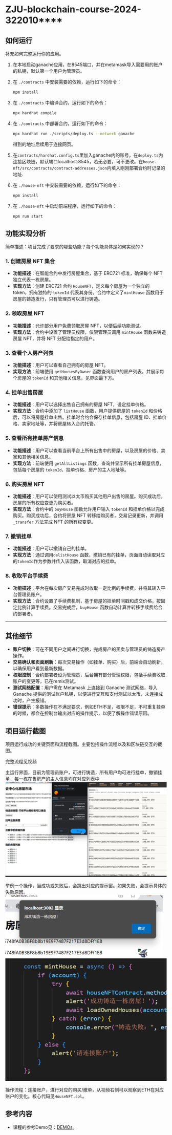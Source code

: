 # ZJU-blockchain-course-2024-322010****


## 如何运行

补充如何完整运行你的应用。

1. 在本地启动ganache应用，在8545端口，并在metamask导入需要用的账户的私钥，默认第一个用户为管理员。

2. 在 `./contracts` 中安装需要的依赖，运行如下的命令：
    ```bash
    npm install
    ```
3. 在 `./contracts` 中编译合约，运行如下的命令：
    ```bash
    npx hardhat compile
    ```
4. 在 `./contracts` 中部署合约，运行如下的命令：
    ```bash
    npx hardhat run ./scripts/deploy.ts --network ganache
    ```
    得到的地址后续用于连接网页。

5. 在`contracts/hardhat.config.ts`里加入ganache内的账号，在`deploy.ts`内连接区块链，默认端口localhost:8545，若无必要，可不更改。在`house-nft/src/contracts/contract-addresses.json`内填入刚刚部署合约时记录的地址.
   
6. 在 `./house-nft` 中安装需要的依赖，运行如下的命令：
    ```bash
    npm install
    ```
7. 在 `./house-nft` 中启动前端程序，运行如下的命令：
    ```bash
    npm run start
    ```

## 功能实现分析

简单描述：项目完成了要求的哪些功能？每个功能具体是如何实现的？

### 1. 创建房屋 NFT 集合
   - **功能描述**：在智能合约中发行房屋集合，基于 ERC721 标准，确保每个 NFT 独立代表一栋房屋。
   - **实现方法**：创建 ERC721 合约 `HouseNFT`，定义每个房屋为一个独立的 token，拥有独特的 `tokenId` 代表其身份。合约中定义了`mintHouse` 函数用于房屋的铸造发行，只有管理员可以进行铸造。

### 2. 领取房屋 NFT
   - **功能描述**：允许部分用户免费领取房屋 NFT，以便后续功能测试。
   - **实现方法**：合约中设置了管理员权限，仅限管理员调用 `mintHouse` 函数来铸造房屋 NFT，并将 NFT 分配给指定的用户。

### 3. 查看个人房产列表
   - **功能描述**：用户可以查看自己拥有的房屋 NFT。
   - **实现方法**：前端使用 `getHousesByOwner` 函数查询用户的房产列表，并展示每个房屋的 `tokenId` 和其他相关信息，见界面最下方。

### 4. 挂单出售房屋
   - **功能描述**：用户可以选择出售自己拥有的房屋 NFT，设定挂单价格。
   - **实现方法**：合约中添加了 `listHouse` 函数，用户提供房屋的 `tokenId` 和价格后，可以将房屋挂单出售。挂单时合约会保存挂单信息，包括房屋 ID、挂单价格、卖家地址等，并将房屋转入合约托管。

### 5. 查看所有挂单房产信息
   - **功能描述**：用户可以查看当前平台上所有出售中的房屋，以及房屋的价格、卖家和其他相关信息。
   - **实现方法**：前端使用 `getAllListings` 函数，查询并显示所有挂单房屋信息，包括每个房屋的 `tokenId`、挂单价格、房产的主人地址等。

### 6. 购买房屋 NFT
   - **功能描述**：用户可以使用测试以太币购买其他用户出售的房屋。购买成功后，房屋的所有权应变更为购买者。
   - **实现方法**：合约中的 `buyHouse` 函数允许用户输入 `tokenId` 和挂单价格以完成购买。购买成功后，合约将房屋 NFT 转移给购买者，交易记录更新，并调用 `_transfer` 方法完成 NFT 的所有权变更。

### 7. 撤销挂单
   - **功能描述**：用户可以撤销自己的挂单。
   - **实现方法**：通过调用`delistHouse` 函数，撤销已有的挂单，页面自动读取对应的`tokenId`作为参数并传入该函数，取消对应的挂单。

### 8. 收取平台手续费
   - **功能描述**：平台在每次房产交易完成时收取一定比例的手续费，并将其转入平台管理员账户。
   - **实现方法**：合约设置了手续费机制，基于房屋的挂单时间戳和成交价格，按固定比例计算手续费。交易完成后，`buyHouse` 函数自动计算并转移手续费给合约部署者。


---

## 其他细节

- **账户切换**：可在不同用户之间进行切换，完成房产的买卖与管理员的铸造房产操作。
- **交易确认和页面刷新**：每次交易操作（如挂单、购买）后，前端会自动刷新，以确保用户看到最新数据。
- **权限控制**：合约部署者设为管理员，后台拥有部分管理权限，包括手续费收取账户的变更等，已在remix测试。
- **测试网络配置**：用户需在 Metamask 上连接到 Ganache 测试网络，导入 Ganache 提供的测试账户私钥，以便进行交互和支付测试以太币，未连接成功时，产生报错。
- **错误提示**：多数操作在不满足要求，例如ETH不足，权限不足，不可重复挂单的时候，都会在控制台输出对应的操作提示，以便了解操作错误原因。

## 项目运行截图
项目运行成功的关键页面和流程截图。主要包括操作流程以及和区块链交互的截图。

完整流程见视频

主运行界面，目前为管理员账户，可进行铸造，所有用户均可进行挂单，撤销挂单，每一栋在售房产的主人信息均在对应列表中
![项目示例截图](images/01.png)

举例一个操作，当成功或失败后，会跳出对应的提示窗。如果失败，会提示具体的失败原因。
![项目示例截图](images/02.png)
![项目示例截图](images/03.png)

操作流程：连接账户，进行对应的购买/撤单，从视频右侧可以观察到ETH在对应账户的变化。核心代码见`HouseNFT.sol`。





## 参考内容

- 课程的参考Demo见：[DEMOs](https://github.com/LBruyne/blockchain-course-demos)。
